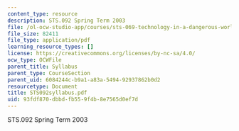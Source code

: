 ```yaml
---
content_type: resource
description: STS.092 Spring Term 2003
file: /ol-ocw-studio-app/courses/sts-069-technology-in-a-dangerous-world-fall-2002/93fdf870dbbdfb559f4b8e7565d0ef7d_STS092syllabus.pdf
file_size: 82411
file_type: application/pdf
learning_resource_types: []
license: https://creativecommons.org/licenses/by-nc-sa/4.0/
ocw_type: OCWFile
parent_title: Syllabus
parent_type: CourseSection
parent_uid: 6084244c-b9a1-a83a-5494-92937862b0d2
resourcetype: Document
title: STS092syllabus.pdf
uid: 93fdf870-dbbd-fb55-9f4b-8e7565d0ef7d
---
```

STS.092 Spring Term 2003